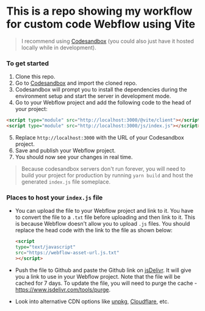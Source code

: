 # This is a repo showing my workflow for custom code Webflow using Vite

> I recommend using [Codesandbox](https://codesandbox.io/) (you could also just have it hosted locally while in development).
>

### To get started

1. Clone this repo.
2. Go to [Codesandbox](https://codesandbox.io/) and import the cloned repo.
3. Codesandbox will prompt you to install the dependencies during the environment setup and start the server in development mode.
4. Go to your Webflow project and add the following code to the head of your project:

  ```html
  <script type="module" src="http://localhost:3000/@vite/client"></script> This is to see your changes in real time.
  <script type="module" src="http://localhost:3000/js/index.js"></script>
  ```

5. Replace `http://localhost:3000` with the URL of your Codesandbox project.
6. Save and publish your Webflow project.
7. You should now see your changes in real time.

> Because codesandbox servers don't run forever, you will need to build your project for production by running `yarn build` and host the generated `index.js` file someplace.
>

### Places to host your `index.js` file

- You can upload the file to your Webflow project and link to it. You have to convert the file to a `.txt` file before uploading and then link to it. This is because Webflow doesn't allow you to upload `.js` files. You should replace the head code with the link to the file as shown below:

  ```html
  <script
  type="text/javascript"
  src="https://webflow-asset-url.js.txt"
  ></script>
  ```

- Push the file to Github and paste the Github link on [jsDelivr](https://www.jsdelivr.com/github). It will give you a link to use in your Webflow project. Note that the file will be cached for 7 days. To update the file, you will need to purge the cache - <https://www.jsdelivr.com/tools/purge>.

- Look into alternative CDN options like [unpkg](https://unpkg.com/), [Cloudflare](https://www.cloudflare.com/), etc.
